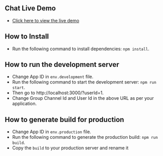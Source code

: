 ## Chat Live Demo
- [Click here to view the live demo](https://demo.chatcamp.io/widget-example/index.html?userId=1)

## How to Install
- Run the following command to install dependencies: `npm install`.

## How to run the development server
- Change App ID in `env.development` file.
- Run the following command to start the development server: `npm run start`.
- Then go to http://localhost:3000/?userId=1.
- Change Group Channel Id and User Id in the above URL as per your application.

## How to generate build for production
 - Change App ID in `env.production` file.
 - Run the following command to generate the production build: `npm run build`.
 - Copy the `build` to your production server and rename it
